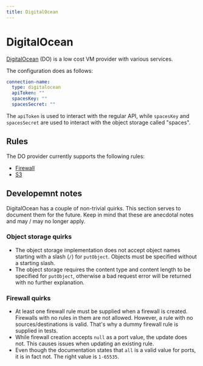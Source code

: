 ```yaml
---
title: DigitalOcean
---
```


# DigitalOcean

[DigitalOcean](https://www.digitalocean.com/) (DO) is a low cost VM provider with various services.

The configuration does as follows:

```yaml
connection-name:
  type: digitalocean
  apiToken: ""
  spacesKey: ""
  spacesSecret: ""
``` 

The `apiToken` is used to interact with the regular API, while `spacesKey` and `spacesSecret` are used to interact with
the object storage called "spaces".

## Rules

The DO provider currently supports the following rules:

- [Firewall](../rules/firewall.md)
- [S3](../rules/s3.md)

## Developemnt notes

DigitalOcean has a couple of non-trivial quirks. This section serves to document them for the future. Keep in mind that
these are anecdotal notes and may / may no longer apply.

### Object storage quirks

- The object storage implementation does not accept object names starting with a slash (`/`) for `putObject`. Objects
  must be specified without a starting slash.
- The object storage requires the content type and content length to be specified for `putObject`, otherwise a bad
  request error will be returned with no further explanation.
  
### Firewall quirks

- At least one firewall rule must be supplied when a firewall is created. Firewalls with no rules in them are not
  allowed. However, a rule with no sources/destinations is valid. That's why a dummy firewall rule is supplied in tests.
- While firewall creation accepts `null` as a port value, the update does not. This causes issues when updating an
  existing rule.
- Even though the documentation states that `all` is a valid value for ports, it is in fact not. The right
  value is `1-65535`.